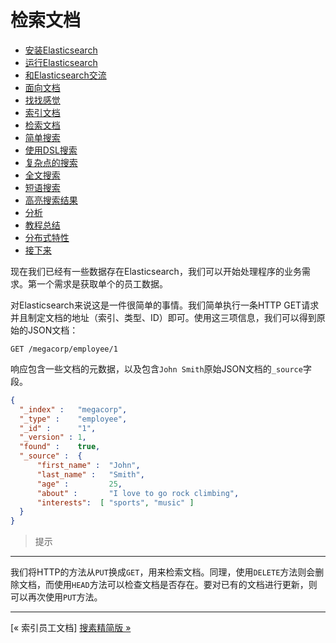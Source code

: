 
检索文档
========

* [安装Elasticsearch](installing-elasticsearch.md)
* [运行Elasticsearch](running-elasticsearch.md)
* [和Elasticsearch交流](talking-to-elasticsearch.md)
* [面向文档](document-oriented.md)
* [找找感觉](finding-your-feet.md)
* [索引文档](indexing-employee-documents.md)
* [检索文档](retrieving-a-document.md)
* [简单搜索](search-lite.md)
* [使用DSL搜索](search-with-query-dsl.md)
* [复杂点的搜索](more-complicated-searches.md)
* [全文搜索](full-text-search.md)
* [短语搜索](phrase-search.md)
* [高亮搜索结果](highlighting-our-searches.md)
* [分析](analytics.md)
* [教程总结](tutorial-conclusion.md)
* [分布式特性](distributed-nature.md)
* [接下来](next-steps.md)

现在我们已经有一些数据存在Elasticsearch，我们可以开始处理程序的业务需求。第一个需求是获取单个的员工数据。

对Elasticsearch来说这是一件很简单的事情。我们简单执行一条HTTP GET请求并且制定文档的地址（索引、类型、ID）即可。使用这三项信息，我们可以得到原始的JSON文档：

```
GET /megacorp/employee/1
```

响应包含一些文档的元数据，以及包含`John Smith`原始JSON文档的`_source`字段。

```json
{
  "_index" :   "megacorp",
  "_type" :    "employee",
  "_id" :      "1",
  "_version" : 1,
  "found" :    true,
  "_source" :  {
      "first_name" :  "John",
      "last_name" :   "Smith",
      "age" :         25,
      "about" :       "I love to go rock climbing",
      "interests":  [ "sports", "music" ]
  }
}
```

> 提示
-----
我们将HTTP的方法从`PUT`换成`GET`，用来检索文档。同理，使用`DELETE`方法则会删除文档，而使用`HEAD`方法可以检查文档是否存在。要对已有的文档进行更新，则可以再次使用`PUT`方法。

-------------------

[« 索引员工文档]     [搜素精简版 »](search-lite.md)
